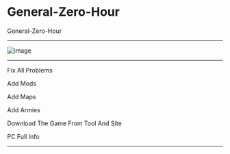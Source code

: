 # General-Zero-Hour
General-Zero-Hour

** **

![image](https://user-images.githubusercontent.com/74623428/164616358-da3519b0-52a3-4801-bb8d-5958790260c0.png)

** **

Fix All Problems

Add Mods

Add Maps

Add Armies

Download The Game From Tool And Site

PC Full Info

** **
